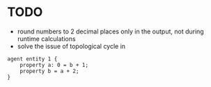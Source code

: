 # TODO
- round numbers to 2 decimal places only in the output, not during runtime calculations
- solve the issue of topological cycle in
```
agent entity 1 {
    property a: 0 = b + 1;
    property b = a + 2;
}
```
